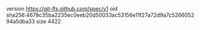 version https://git-lfs.github.com/spec/v1
oid sha256:4678c35ba2235ec0eeb20d50033ac53156e11f27a72d9a7c526605294a5dba33
size 4422
